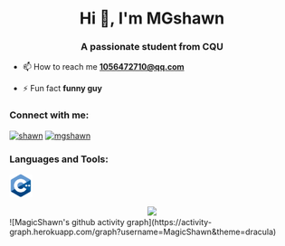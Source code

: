 <h1 align="center">Hi 👋, I'm MGshawn</h1>
<h3 align="center">A passionate student from CQU</h3>

- 📫 How to reach me **1056472710@qq.com**

- ⚡ Fun fact **funny guy**

<h3 align="left">Connect with me:</h3>
<p align="left">
<a href="https://instagram.com/shawn" target="blank"><img align="center" src="https://raw.githubusercontent.com/rahuldkjain/github-profile-readme-generator/master/src/images/icons/Social/instagram.svg" alt="shawn" height="30" width="40" /></a>
<a href="https://www.leetcode.com/mgshawn" target="blank"><img align="center" src="https://raw.githubusercontent.com/rahuldkjain/github-profile-readme-generator/master/src/images/icons/Social/leet-code.svg" alt="mgshawn" height="30" width="40" /></a>
</p>

<h3 align="left">Languages and Tools:</h3>
<p align="left"> <a href="https://www.w3schools.com/cpp/" target="_blank" rel="noreferrer"> <img src="https://raw.githubusercontent.com/devicons/devicon/master/icons/cplusplus/cplusplus-original.svg" alt="cplusplus" width="40" height="40"/> </a> </p>

<div align="center">
  <img  src="https://github-readme-stats.vercel.app/api?username=MagicShawn&show_icons=true&theme=radical&hide=contribs,prs" />
</div>
![MagicShawn's github activity graph](https://activity-graph.herokuapp.com/graph?username=MagicShawn&theme=dracula)
